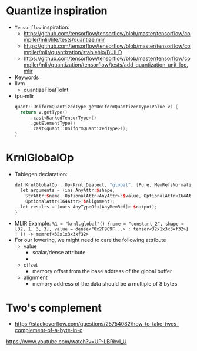 # Quantize inspiration
- `Tensorflow` inspiration:
	- https://github.com/tensorflow/tensorflow/blob/master/tensorflow/compiler/mlir/lite/tests/quantize.mlir
	- https://github.com/tensorflow/tensorflow/blob/master/tensorflow/compiler/mlir/quantization/stablehlo/BUILD
	- https://github.com/tensorflow/tensorflow/blob/master/tensorflow/compiler/mlir/quantization/tensorflow/tests/add_quantization_unit_loc.mlir
- Keywords
- llvm
	- quantizeFloatToInt
- tpu-mlir
	```cpp
	quant::UniformQuantizedType getUniformQuantizedType(Value v) {
	  return v.getType()
	      .cast<RankedTensorType>()
	      .getElementType()
	      .cast<quant::UniformQuantizedType>();
	}
	```

# KrnlGlobalOp

- Tablegen declaration:
	```cpp
	def KrnlGlobalOp : Op<Krnl_Dialect, "global", [Pure, MemRefsNormalizable]> {
	  let arguments = (ins AnyAttr:$shape,
	    StrAttr:$name, OptionalAttr<AnyAttr>:$value, OptionalAttr<I64Attr>:$offset,
	    OptionalAttr<I64Attr>:$alignment);
	  let results = (outs AnyTypeOf<[AnyMemRef]>:$output);
	}
	```
- MLIR Example:
	`%1 = "krnl.global"() {name = "constant_2", shape = [32, 1, 3, 3], value = dense<"0x2F9C9F...> : tensor<32x1x3x3xf32>} : () -> memref<32x1x3x3xf32>`
- For our lowering, we might need to care the following attribute
	- value
		- scalar/dense attribute
		- 
	- offset
		- memory offset from the base address of the global buffer
	- alignment
		- memory address of the data should be a multiple of 8 bytes

# Two's complement
- https://stackoverflow.com/questions/25754082/how-to-take-twos-complement-of-a-byte-in-c

https://www.youtube.com/watch?v=UP-LBRbvI_U